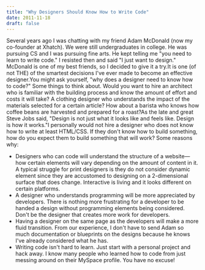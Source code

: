 ```yaml
---
title: "Why Designers Should Know How to Write Code"
date: 2011-11-18
draft: false
---
```

Several years ago I was chatting with my friend Adam McDonald (now my co-founder at Xhatch). We were still undergraduates in college. He was pursuing CS and I was pursuing fine arts. He kept telling me "you need to learn to write code." I resisted then and said "I just want to design." McDonald is one of my best friends, so I decided to give it a try.It is one (of not THE) of the smartest decisions I've ever made to become an effective designer.You might ask yourself, "why does a designer need to know how to code?" Some things to think about. Would you want to hire an architect who is familiar with the building process and know the amount of effort and costs it will take? A clothing designer who understands the impact of the materials selected for a certain article? How about a barista who knows how coffee beans are harvested and prepared for a roast?As the late and great Steve Jobs said, "Design is not just what it looks like and feels like. Design is how it works."I personally would not hire a designer who does not know how to write at least HTML/CSS. If they don't know how to build something, how do you expect them to build something that will work? Some reasons why:

- Designers who can code will understand the structure of a website—how certain elements will vary depending on the amount of content in it. A typical struggle for print designers is they do not consider dynamic element since they are accustomed to designing on a 2-dimensional surface that does change. Interactive is living and it looks different on certain platforms.
- A designer who understands programming will be more appreciated by developers. There is nothing more frustrating for a developer to be handed a design without programming elements being considered. Don't be the designer that creates more work for developers.
- Having a designer on the same page as the developers will make a more fluid transition. From our experience, I don't have to send Adam so much documentation or blueprints on the designs because he knows I've already considered what he has.
- Writing code isn't hard to learn. Just start with a personal project and hack away. I know many people who learned how to code from just messing around on their MySpace profile. You have no excuse!
